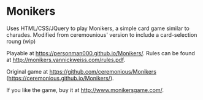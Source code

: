 # Monikers
Uses HTML/CSS/JQuery to play Monikers, a simple card game similar to charades. Modified from ceremounious' version to include a card-selection roung (wip)

Playable at https://personman000.github.io/Monikers/. Rules can be found at http://monikers.yannickweiss.com/rules.pdf.

Original game at https://github.com/ceremonious/Monikers (https://ceremonious.github.io/Monikers/).

If you like the game, buy it at http://www.monikersgame.com/.





